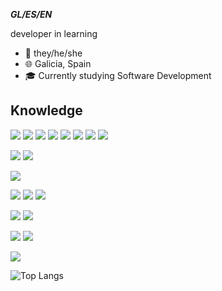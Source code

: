 **_GL/ES/EN_**

developer in learning

- :bust_in_silhouette: they/he/she
- :globe_with_meridians: Galicia, Spain
- :mortar_board: Currently studying Software Development

## Knowledge

![](https://img.shields.io/badge/IDE-VS_Code-informational?style=flat&logo=visual-studio-code&logoColor=white&color=blueviolet)
![](https://img.shields.io/badge/Language-Javascript-informational?style=flat&logo=JavaScript&logoColor=white&color=blueviolet)
![](https://img.shields.io/badge/Language-Typescript-informational?style=flat&logo=typescript&logoColor=white&color=blueviolet)
![](https://img.shields.io/badge/Language-HTML-informational?style=flat&logo=html5&logoColor=white&color=blueviolet)
![](https://img.shields.io/badge/Language-CSS-informational?style=flat&logo=css3&logoColor=white&color=blueviolet)
![](https://img.shields.io/badge/Language-Python-informational?style=flat&logo=python&logoColor=white&color=blueviolet)
![](https://img.shields.io/badge/Language-Java-informational?style=flat&logo=Java&logoColor=white&color=blueviolet)
![](https://img.shields.io/badge/Framework-JavaFX-informational?style=flat&logo=Java&logoColor=white&color=blueviolet)

![](https://img.shields.io/badge/IDE-IntelliJ-informational?style=flat&logo=intellij-idea&logoColor=white&color=blueviolet)
![](https://img.shields.io/badge/Language-Kotlin-informational?style=flat&logo=kotlin&logoColor=white&color=blueviolet)

![](https://img.shields.io/badge/IDE-Android_Studio-informational?style=flat&logo=android-studio&logoColor=white&color=blueviolet)

![](https://img.shields.io/badge/IDE-Visual_Studio-informational?style=flat&logo=visualstudio&logoColor=white&color=blueviolet)
![](https://img.shields.io/badge/Language-C%23-informational?style=flat&logo=csharp&logoColor=white&color=blueviolet)
![](https://img.shields.io/badge/Framework-.NET-informational?style=flat&logo=dotnet&logoColor=white&color=blueviolet)

![](https://img.shields.io/badge/Platform-Arduino-informational?style=flat&logo=arduino&logoColor=white&color=blueviolet)
![](https://img.shields.io/badge/Platform-Raspberry_Pi-informational?style=flat&logo=Raspberry-Pi&logoColor=white&color=blueviolet)

![](https://img.shields.io/badge/OS-Linux-informational?style=flat&logo=linux&logoColor=white&color=blueviolet)
![](https://img.shields.io/badge/OS-Windows-informational?style=flat&logo=windows&logoColor=white&color=blueviolet)


![](https://github-readme-stats.vercel.app/api?username=xoko14&show_icons=true&theme=material-palenight)

![Top Langs](https://github-readme-stats.vercel.app/api/top-langs/?username=xoko14&layout=compact&theme=material-palenight&langs_count=10&hide_title=password-competition,doorbell-helper)
